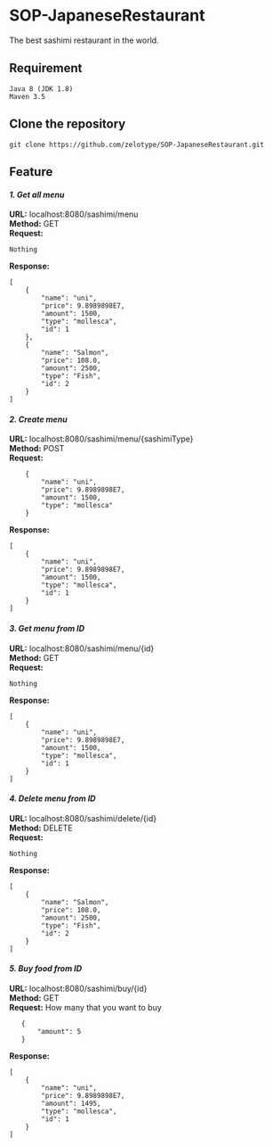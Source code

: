  SOP-JapaneseRestaurant
 ===
The best sashimi restaurant in the world.

## Requirement
```
Java 8 (JDK 1.8)
Maven 3.5
```

## Clone the repository
```
git clone https://github.com/zelotype/SOP-JapaneseRestaurant.git
```

## Feature
#### <i>1. Get all menu</i> <br>
<b>URL:</b> localhost:8080/sashimi/menu <br>
<b>Method:</b> GET <br>
<b>Request:</b> 
```
Nothing
```
<b>Response:</b> 
```
[
    {
        "name": "uni",
        "price": 9.8989898E7,
        "amount": 1500,
        "type": "mollesca",
        "id": 1
    },
    {
        "name": "Salmon",
        "price": 108.0,
        "amount": 2500,
        "type": "Fish",
        "id": 2
    }
]
```
#### <i>2. Create menu</i> <br>
<b>URL:</b> localhost:8080/sashimi/menu/{sashimiType} <br>
<b>Method:</b> POST <br>
<b>Request:</b> 
```
    {
        "name": "uni",
        "price": 9.8989898E7,
        "amount": 1500,
        "type": "mollesca"
    }
```
<b>Response:</b> 
```
[
    {
        "name": "uni",
        "price": 9.8989898E7,
        "amount": 1500,
        "type": "mollesca",
        "id": 1
    }
]
```
#### <i>3. Get menu from ID</i> <br>
<b>URL:</b> localhost:8080/sashimi/menu/{id} <br>
<b>Method:</b> GET <br>
<b>Request:</b> 
```
Nothing
```
<b>Response:</b> 
```
[
    {
        "name": "uni",
        "price": 9.8989898E7,
        "amount": 1500,
        "type": "mollesca",
        "id": 1
    }
]
```
#### <i>4. Delete menu from ID</i> <br>
<b>URL:</b> localhost:8080/sashimi/delete/{id} <br>
<b>Method:</b> DELETE <br>
<b>Request:</b> 
```
Nothing
```
<b>Response:</b> 
```
[
    {
        "name": "Salmon",
        "price": 108.0,
        "amount": 2500,
        "type": "Fish",
        "id": 2
    }
]
```
#### <i>5. Buy food from ID</i> <br>
<b>URL:</b> localhost:8080/sashimi/buy/{id} <br>
<b>Method:</b> GET <br>
<b>Request:</b> How many that you want to buy 
```
   {
       "amount": 5
   }
```
<b>Response:</b> 
```
[
    {
        "name": "uni",
        "price": 9.8989898E7,
        "amount": 1495,
        "type": "mollesca",
        "id": 1
    }
]
```


